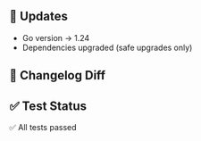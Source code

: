 ## 🔧 Updates
- Go version → 1.24
- Dependencies upgraded (safe upgrades only)

## 📜 Changelog Diff

## ✅ Test Status
✅ All tests passed
